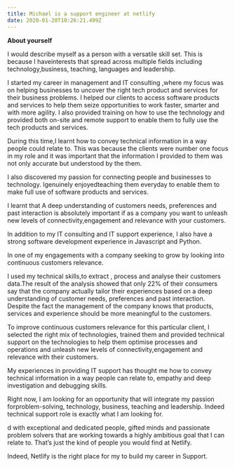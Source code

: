 ```yaml
---
title: Michael is a support engineer at netlify
date: 2020-01-20T10:26:21.499Z
---
```

**About yourself**

I would describe myself as a person with a versatile skill set. This is because I haveinterests that spread across multiple fields including technology,business, teaching, languages and leadership.

I started my career in management and IT consulting ,where my focus was on helping businesses to uncover the right tech product and services for their business problems. I helped our clients to access software products and services to help them seize opportunities to work faster, smarter and with more agility. I also provided training on how to use the technology and provided both on-site and remote support to enable them to fully use the tech products and services.

During this time,I learnt how to convey technical information in a way people could relate to. This was because the clients were number one focus in my role and it was important that the information I provided to them was not only accurate but understood by the them.

I also discovered my passion for connecting people and businesses to technology. Igenuinely enjoyedteaching them everyday to enable them to make full use of software products and services.

I learnt that A deep understanding of customers needs, preferences and past interaction is absolutely important if as a company you want to unleash new levels of connectivity,engagement and relevance with your customers.

In addition to my IT consulting and IT support experience, I also have a strong software development experience in Javascript and Python.

In one of my engagements with a company seeking to grow by looking into continuous customers relevance.

I used my technical skills,to extract , process and analyse their customers data.The result of the analysis showed that only 22% of their consumers say that the company actually tailor their experiences based on a deep understanding of customer needs, preferences and past interaction. Despite the fact the management of the company knows that products, services and experience should be more meaningful to the customers.

To improve continuous customers relevance for this particular client, I selected the right mix of technologies, trained them and provided technical support on the technologies to help them optimise processes and operations and unleash new levels of connectivity,engagement and relevance with their customers.

My experiences in providing IT support has thought me how to convey technical information in a way people can relate to, empathy and deep investigation and debugging skills.

Right now, I am looking for an opportunity that will integrate my passion forproblem-solving, technology, business, teaching and leadership. Indeed technical support role is exactly what I am looking for.

d with exceptional and dedicated people, gifted minds and passionate problem solvers that are working towards a highly ambitious goal that I can relate to. That’s just the kind of people you would find at Netlify.

Indeed, Netlify is the right place for my to build my career in Support.
